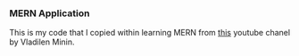 ### MERN Application
This is my code that I copied within learning MERN from [this] youtube 
chanel
 by 
Vladilen Minin. 

[this]:[https://www.youtube.com/watch?v=ivDjWYcKDZI]